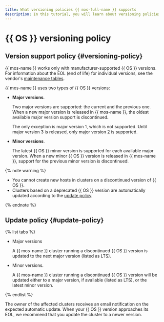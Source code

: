 ```yaml
---
title: What versioning policies {{ mos-full-name }} supports
description: In this tutorial, you will learn about versioning policies supported by {{ mos-name }}.
---
```


# {{ OS }} versioning policy

## Version support policy {#versioning-policy}

{{ mos-name }} works only with manufacturer-supported {{ OS }} versions. For information about the EOL (end of life) for individual versions, see the vendor's [maintenance tables](https://opensearch.org/releases.html).

{{ mos-name }} uses two types of {{ OS }} versions:

- **Major versions**.

   Two major versions are supported: the current and the previous one. When a new major version is released in {{ mos-name }}, the oldest available major version support is discontinued.

   The only exception is major version 1, which is not supported. Until major version 3 is released, only major version 2 is supported.

- **Minor versions**.

   The latest {{ OS }} minor version is supported for each available major version. When a new minor {{ OS }} version is released in {{ mos-name }}, support for the previous minor version is discontinued.

{% note warning %}

* You cannot create new hosts in clusters on a discontinued version of {{ OS }}.
* Clusters based on a deprecated {{ OS }} version are automatically updated according to the [update policy](#update-policy).

{% endnote %}

## Update policy {#update-policy}

{% list tabs %}

- Major versions

   A {{ mos-name }} cluster running a discontinued {{ OS }} version is updated to the next major version (listed as LTS).


- Minor versions.

   A {{ mos-name }} cluster running a discontinued {{ OS }} version will be updated either to a major version, if available (listed as LTS), or the latest minor version.


{% endlist %}

The owner of the affected clusters receives an email notification on the expected automatic update. When your {{ OS }} version approaches its EOL, we recommend that you update the cluster to a newer version.
